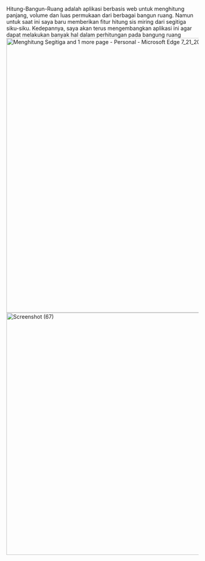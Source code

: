 Hitung-Bangun-Ruang adalah aplikasi berbasis web untuk menghitung panjang, volume dan luas permukaan dari berbagai bangun ruang. Namun untuk saat ini saya baru memberikan fitur hitung sis miring dari segitiga siku-siku. Kedepannya, saya akan terus mengembangkan aplikasi ini agar dapat melakukan banyak hal dalam perhitungan pada bangung ruang
<img width="1366" height="720" alt="Menghitung Segitiga and 1 more page - Personal - Microsoft​ Edge 7_21_2025 9_13_31 PM" src="https://github.com/user-attachments/assets/d6109c9f-0f17-4aab-8597-1b91b7094585" />
<img width="1366" height="635" alt="Screenshot (67)" src="https://github.com/user-attachments/assets/1513d0dd-2ff9-433e-934b-07ad5086a850" />
